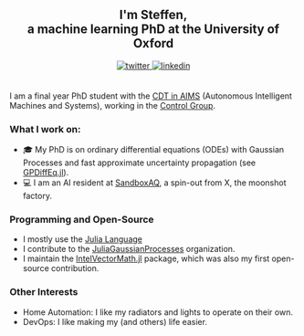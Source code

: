 ## <div align="center"> I'm Steffen, <br>a machine learning PhD at the University of Oxford </div>  

<div align="center">
<a href="https://twitter.com/crown4211" target="_blank">
<img src=https://img.shields.io/badge/twitter-%2300acee.svg?&style=for-the-badge&logo=twitter&logoColor=white alt=twitter style="margin-bottom: 5px;" />
</a>
<a href="https://linkedin.com/in/steffen-ridderbusch" target="_blank">
<img src=https://img.shields.io/badge/linkedin-%231E77B5.svg?&style=for-the-badge&logo=linkedin&logoColor=white alt=linkedin style="margin-bottom: 5px;" />
</a>
</div>

<br>

I am a final year PhD student with the [CDT in AIMS](https://aims.robots.ox.ac.uk/) (Autonomous Intelligent Machines and Systems), working in the [Control Group](https://eng.ox.ac.uk/control/).

### What I work on:
- 🎓 My PhD is on ordinary differential equations (ODEs) with Gaussian Processes and fast approximate uncertainty propagation (see [GPDiffEq.jl](https://github.com/Crown421/GPDiffEq.jl)).
- 💻 I am an AI resident at [SandboxAQ](https://www.sandboxaq.com/), a spin-out from X, the moonshot factory.

### Programming and Open-Source
- I mostly use the [Julia Language](https://julialang.org/)
- I contribute to the [JuliaGaussianProcesses](https://github.com/JuliaGaussianProcesses) organization.
- I maintain the [IntelVectorMath.jl](https://github.com/JuliaMath/IntelVectorMath.jl) package, which was also my first open-source contribution. 

### Other Interests
- Home Automation: I like my radiators and lights to operate on their own. 
- DevOps: I like making my (and others) life easier. 


<!--

<a href="https://quine.sh/profile/crown421"><img src="https://stats.quine.sh/crown421/github" alt="crown421's GitHub stats" width="840px"></a>


**Crown421/Crown421** is a ✨ _special_ ✨ repository because its `README.md` (this file) appears on your GitHub profile.

Here are some ideas to get you started:

- 🔭 I’m currently working on ...
- 🌱 I’m currently learning ...
- 👯 I’m looking to collaborate on ...
- 🤔 I’m looking for help with ...
- 💬 Ask me about ...
- 📫 How to reach me: ...
- 😄 Pronouns: ...
- ⚡ Fun fact: ...

[![Steffen's GitHub stats](https://github-readme-stats.vercel.app/api?username=Crown421)](https://github.com/Crown421/github-readme-stats)

[![Top Langs](https://github-readme-stats.vercel.app/api/top-langs/?username=Crown421)](https://github.com/Crown421/github-readme-stats)

<p align="left"> <img src="https://komarev.com/ghpvc/?username=Crown421&label=Profile%20views&color=0e75b6&style=flat" alt="Crown421" /> </p>
-->
